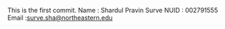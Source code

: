 This is the first commit.
Name : Shardul Pravin Surve
NUID : 002791555
Email :surve.sha@northeastern.edu
